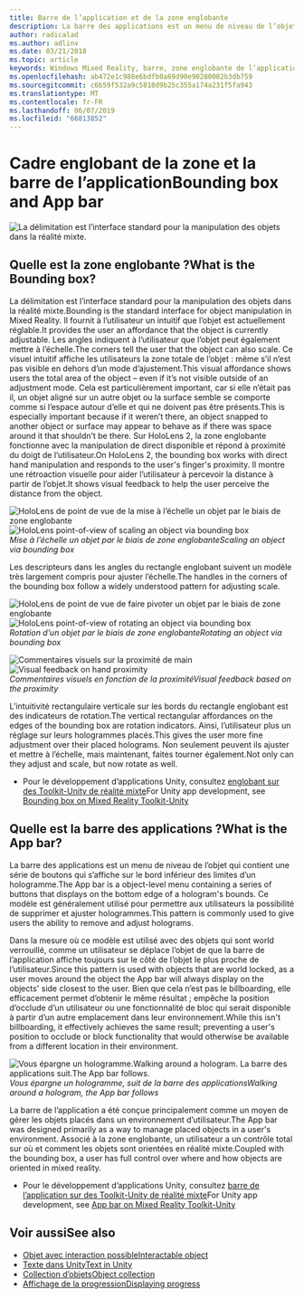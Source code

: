 ```yaml
---
title: Barre de l’application et de la zone englobante
description: La barre des applications est un menu de niveau de l’objet qui contient une série de boutons qui s’affiche sur le bord inférieur des limites d’un hologramme.
author: radicalad
ms.author: adlinv
ms.date: 03/21/2018
ms.topic: article
keywords: Windows Mixed Reality, barre, zone englobante de l’application
ms.openlocfilehash: ab472e1c988e6bdfb0a69d90e90280082b3db759
ms.sourcegitcommit: c6b59f532a9c5818d9b25c355a174a231f5fa943
ms.translationtype: MT
ms.contentlocale: fr-FR
ms.lasthandoff: 06/07/2019
ms.locfileid: "66813852"
---
```

# <a name="bounding-box-and-app-bar"></a><span data-ttu-id="db261-104">Cadre englobant de la zone et la barre de l’application</span><span class="sxs-lookup"><span data-stu-id="db261-104">Bounding box and App bar</span></span>
![La délimitation est l’interface standard pour la manipulation des objets dans la réalité mixte.](images/640px-boundingbox-hero.jpg)<br>

## <a name="what-is-the-bounding-box"></a><span data-ttu-id="db261-106">Quelle est la zone englobante ?</span><span class="sxs-lookup"><span data-stu-id="db261-106">What is the Bounding box?</span></span>

<span data-ttu-id="db261-107">La délimitation est l’interface standard pour la manipulation des objets dans la réalité mixte.</span><span class="sxs-lookup"><span data-stu-id="db261-107">Bounding is the standard interface for object manipulation in Mixed Reality.</span></span> <span data-ttu-id="db261-108">Il fournit à l’utilisateur un intuitif que l’objet est actuellement réglable.</span><span class="sxs-lookup"><span data-stu-id="db261-108">It provides the user an affordance that the object is currently adjustable.</span></span> <span data-ttu-id="db261-109">Les angles indiquent à l’utilisateur que l’objet peut également mettre à l’échelle.</span><span class="sxs-lookup"><span data-stu-id="db261-109">The corners tell the user that the object can also scale.</span></span> <span data-ttu-id="db261-110">Ce visuel intuitif affiche les utilisateurs la zone totale de l’objet : même s’il n’est pas visible en dehors d’un mode d’ajustement.</span><span class="sxs-lookup"><span data-stu-id="db261-110">This visual affordance shows users the total area of the object – even if it’s not visible outside of an adjustment mode.</span></span> <span data-ttu-id="db261-111">Cela est particulièrement important, car si elle n’était pas il, un objet aligné sur un autre objet ou la surface semble se comporte comme si l’espace autour d’elle et qui ne doivent pas être présents.</span><span class="sxs-lookup"><span data-stu-id="db261-111">This is especially important because if it weren’t there, an object snapped to another object or surface may appear to behave as if there was space around it that shouldn’t be there.</span></span> <span data-ttu-id="db261-112">Sur HoloLens 2, la zone englobante fonctionne avec la manipulation de direct disponible et répond à proximité du doigt de l’utilisateur.</span><span class="sxs-lookup"><span data-stu-id="db261-112">On HoloLens 2, the bounding box works with direct hand manipulation and responds to the user's finger's proximity.</span></span> <span data-ttu-id="db261-113">Il montre une rétroaction visuelle pour aider l’utilisateur à percevoir la distance à partir de l’objet.</span><span class="sxs-lookup"><span data-stu-id="db261-113">It shows visual feedback to help the user perceive the distance from the object.</span></span> 

<span data-ttu-id="db261-114">![HoloLens de point de vue de la mise à l’échelle un objet par le biais de zone englobante](images/HoloLens2_BoundingBox.gif)</span><span class="sxs-lookup"><span data-stu-id="db261-114">![HoloLens point-of-view of scaling an object via bounding box](images/HoloLens2_BoundingBox.gif)</span></span><br>
<span data-ttu-id="db261-115">*Mise à l’échelle un objet par le biais de zone englobante*</span><span class="sxs-lookup"><span data-stu-id="db261-115">*Scaling an object via bounding box*</span></span>

<span data-ttu-id="db261-116">Les descripteurs dans les angles du rectangle englobant suivent un modèle très largement compris pour ajuster l’échelle.</span><span class="sxs-lookup"><span data-stu-id="db261-116">The handles in the corners of the bounding box follow a widely understood pattern for adjusting scale.</span></span> 

<span data-ttu-id="db261-117">![HoloLens de point de vue de faire pivoter un objet par le biais de zone englobante](images/HoloLens2_BoundingBox_Rotate.gif)</span><span class="sxs-lookup"><span data-stu-id="db261-117">![HoloLens point-of-view of rotating an object via bounding box](images/HoloLens2_BoundingBox_Rotate.gif)</span></span><br>
<span data-ttu-id="db261-118">*Rotation d’un objet par le biais de zone englobante*</span><span class="sxs-lookup"><span data-stu-id="db261-118">*Rotating an object via bounding box*</span></span>


<span data-ttu-id="db261-119">![Commentaires visuels sur la proximité de main](images/HoloLens2_Proximity.gif)</span><span class="sxs-lookup"><span data-stu-id="db261-119">![Visual feedback on hand proximity](images/HoloLens2_Proximity.gif)</span></span><br>
<span data-ttu-id="db261-120">*Commentaires visuels en fonction de la proximité*</span><span class="sxs-lookup"><span data-stu-id="db261-120">*Visual feedback based on the proximity*</span></span>

<span data-ttu-id="db261-121">L’intuitivité rectangulaire verticale sur les bords du rectangle englobant est des indicateurs de rotation.</span><span class="sxs-lookup"><span data-stu-id="db261-121">The vertical rectangular affordances on the edges of the bounding box are rotation indicators.</span></span> <span data-ttu-id="db261-122">Ainsi, l’utilisateur plus un réglage sur leurs hologrammes placés.</span><span class="sxs-lookup"><span data-stu-id="db261-122">This gives the user more fine adjustment over their placed holograms.</span></span> <span data-ttu-id="db261-123">Non seulement peuvent ils ajuster et mettre à l’échelle, mais maintenant, faites tourner également.</span><span class="sxs-lookup"><span data-stu-id="db261-123">Not only can they adjust and scale, but now rotate as well.</span></span>

* <span data-ttu-id="db261-124">Pour le développement d’applications Unity, consultez [englobant sur des Toolkit-Unity de réalité mixte](https://microsoft.github.io/MixedRealityToolkit-Unity/Documentation/README_BoundingBox.html)</span><span class="sxs-lookup"><span data-stu-id="db261-124">For Unity app development, see [Bounding box on Mixed Reality Toolkit-Unity](https://microsoft.github.io/MixedRealityToolkit-Unity/Documentation/README_BoundingBox.html)</span></span>



## <a name="what-is-the-app-bar"></a><span data-ttu-id="db261-125">Quelle est la barre des applications ?</span><span class="sxs-lookup"><span data-stu-id="db261-125">What is the App bar?</span></span>

<span data-ttu-id="db261-126">La barre des applications est un menu de niveau de l’objet qui contient une série de boutons qui s’affiche sur le bord inférieur des limites d’un hologramme.</span><span class="sxs-lookup"><span data-stu-id="db261-126">The App bar is a object-level menu containing a series of buttons that displays on the bottom edge of a hologram's bounds.</span></span> <span data-ttu-id="db261-127">Ce modèle est généralement utilisé pour permettre aux utilisateurs la possibilité de supprimer et ajuster hologrammes.</span><span class="sxs-lookup"><span data-stu-id="db261-127">This pattern is commonly used to give users the ability to remove and adjust holograms.</span></span>

<span data-ttu-id="db261-128">Dans la mesure où ce modèle est utilisé avec des objets qui sont world verrouillé, comme un utilisateur se déplace l’objet de que la barre de l’application affiche toujours sur le côté de l’objet le plus proche de l’utilisateur.</span><span class="sxs-lookup"><span data-stu-id="db261-128">Since this pattern is used with objects that are world locked, as a user moves around the object the App bar will always display on the objects' side closest to the user.</span></span> <span data-ttu-id="db261-129">Bien que cela n’est pas le billboarding, elle efficacement permet d’obtenir le même résultat ; empêche la position d’occlude d’un utilisateur ou une fonctionnalité de bloc qui serait disponible à partir d’un autre emplacement dans leur environnement.</span><span class="sxs-lookup"><span data-stu-id="db261-129">While this isn't billboarding, it effectively achieves the same result; preventing a user's position to occlude or block functionality that would otherwise be available from a different location in their environment.</span></span>

<span data-ttu-id="db261-130">![Vous épargne un hologramme.</span><span class="sxs-lookup"><span data-stu-id="db261-130">![Walking around a hologram.</span></span> <span data-ttu-id="db261-131">La barre des applications suit.](images/HoloLens2_AppBarFollowing.gif)</span><span class="sxs-lookup"><span data-stu-id="db261-131">The App bar follows.](images/HoloLens2_AppBarFollowing.gif)</span></span><br>
<span data-ttu-id="db261-132">*Vous épargne un hologramme, suit de la barre des applications*</span><span class="sxs-lookup"><span data-stu-id="db261-132">*Walking around a hologram, the App bar follows*</span></span>

<span data-ttu-id="db261-133">La barre de l’application a été conçue principalement comme un moyen de gérer les objets placés dans un environnement d’utilisateur.</span><span class="sxs-lookup"><span data-stu-id="db261-133">The App bar was designed primarily as a way to manage placed objects in a user's environment.</span></span> <span data-ttu-id="db261-134">Associé à la zone englobante, un utilisateur a un contrôle total sur où et comment les objets sont orientées en réalité mixte.</span><span class="sxs-lookup"><span data-stu-id="db261-134">Coupled with the bounding box, a user has full control over where and how objects are oriented in mixed reality.</span></span>

* <span data-ttu-id="db261-135">Pour le développement d’applications Unity, consultez [barre de l’application sur des Toolkit-Unity de réalité mixte](https://microsoft.github.io/MixedRealityToolkit-Unity/Documentation/README_AppBar.html)</span><span class="sxs-lookup"><span data-stu-id="db261-135">For Unity app development, see [App bar on Mixed Reality Toolkit-Unity](https://microsoft.github.io/MixedRealityToolkit-Unity/Documentation/README_AppBar.html)</span></span>

## <a name="see-also"></a><span data-ttu-id="db261-136">Voir aussi</span><span class="sxs-lookup"><span data-stu-id="db261-136">See also</span></span>
* [<span data-ttu-id="db261-137">Objet avec interaction possible</span><span class="sxs-lookup"><span data-stu-id="db261-137">Interactable object</span></span>](interactable-object.md)
* [<span data-ttu-id="db261-138">Texte dans Unity</span><span class="sxs-lookup"><span data-stu-id="db261-138">Text in Unity</span></span>](text-in-unity.md)
* [<span data-ttu-id="db261-139">Collection d’objets</span><span class="sxs-lookup"><span data-stu-id="db261-139">Object collection</span></span>](object-collection.md)
* [<span data-ttu-id="db261-140">Affichage de la progression</span><span class="sxs-lookup"><span data-stu-id="db261-140">Displaying progress</span></span>](progress.md)
